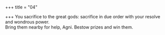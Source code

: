 +++
title = "04"

+++
You sacrifice to the great gods: sacrifice in due order with your resolve  and wondrous power.  
Bring them nearby for help, Agni. Bestow prizes and win them.  